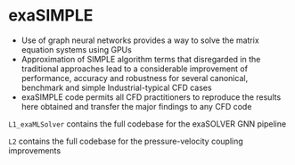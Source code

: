 # exaSIMPLE

- Use of graph neural networks provides a way to solve the matrix equation systems using GPUs
- Approximation of SIMPLE algorithm terms that disregarded in the traditional approaches lead to a considerable improvement of performance, accuracy and robustness for several canonical, benchmark and simple Industrial-typical CFD cases
- exaSIMPLE code permits all CFD practitioners to reproduce the results here obtained and transfer the major findings to any CFD code

`L1_exaMLSolver` contains the full codebase for the exaSOLVER GNN pipeline

`L2` contains the full codebase for the pressure-velocity coupling improvements
